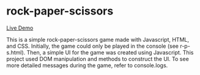 # rock-paper-scissors
[Live Demo](https://faithd186.github.io/rock-paper-scissors/)

This is a simple rock-paper-scissors game made with Javascript, HTML, and CSS. Initially, the game could only be played in the console (see r-p-s.html). Then, a simple UI for the game was created using Javascript. This project used DOM manipulation and methods to construct the UI. To see more detailed messages during the game, refer to console.logs. 
